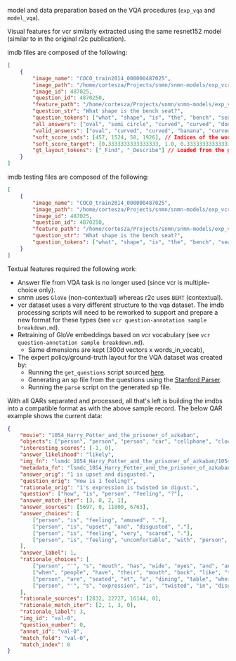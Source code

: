 model and data preparation based on the VQA procedures (`exp_vqa` and `model_vqa`).

Visual features for vcr similarly extracted using the same resnet152 model (similar to in the original r2c publication).

imdb files are composed of the following:
```json
[
    {
        "image_name": "COCO_train2014_000000487025",
        "image_path": "/home/cortesza/Projects/snmn/snmn-models/exp_vcr/coco_dataset/images/train2014/COCO_train2014_000000487025.jpg",
        "image_id": 487025,
        "question_id": 4870250,
        "feature_path": "/home/cortesza/Projects/snmn/snmn-models/exp_vcr/data/resnet152_c5_7x7/train2014/COCO_train2014_000000487025.npy",
        "question_str": "What shape is the bench seat?",
        "question_tokens": ["what", "shape", "is", "the", "bench", "seat", "?"],
        "all_answers": ["oval", "semi circle", "curved", "curved", "double curve", "banana", "curved", "wavy", "twisting", "curved"],
        "valid_answers": ["oval", "curved", "curved", "banana", "curved", "wavy", "curved"],
        "soft_score_inds": [457, 1524, 58, 1926], // Indices of the word in the answers_vqa vocabulary file.
        "soft_score_target": [0.3333333333333333, 1.0, 0.3333333333333333, 0.3333333333333333], // Calculated with the folling: min(1., <answer_count_in_valid_answers> / 3.)
        "gt_layout_tokens": ["_Find", "_Describe"] // Loaded from the gt_layout npy files using question id as key.
    }
]
```

imdb testing files are composed of the following:
```json
[
    {
        "image_name": "COCO_train2014_000000487025",
        "image_path": "/home/cortesza/Projects/snmn/snmn-models/exp_vcr/coco_dataset/images/train2014/COCO_train2014_000000487025.jpg",
        "image_id": 487025,
        "question_id": 4870250,
        "feature_path": "/home/cortesza/Projects/snmn/snmn-models/exp_vcr/data/resnet152_c5_7x7/train2014/COCO_train2014_000000487025.npy",
        "question_str": "What shape is the bench seat?",
        "question_tokens": ["what", "shape", "is", "the", "bench", "seat", "?"]
    }
]
```

Textual features required the following work:
* Answer file from VQA task is no longer used (since vcr is multiple-choice only).
* snmn uses `GloVe` (non-contextual) whereas r2c uses `BERT` (contextual).
* vcr dataset uses a very different structure to the vqa dataset. The imdb processing scripts will need to be reworked to support and prepare a new format for these types (see `vcr question-annotation sample breakdown.md`).
* Retraining of GloVe embeddings based on vcr vocabulary (see `vcr question-annotation sample breakdown.md`).
  * Same dimensions are kept (300d vectors x words_in_vocab),
* The expert policy/ground-truth layout for the VQA dataset was created by:
  * Running the `get_questions` script sourced [here](https://gist.github.com/ronghanghu/67aeb391f4839611d119c73eba53bc5f).
  * Generating an sp file from the questions using the [Stanford Parser](https://nlp.stanford.edu/software/lex-parser.shtml#Download).
  * Running the `parse` script on the generated sp file.

With all QARs separated and processed, all that's left is building the imdbs into a compatible format as with the above sample record.
The below QAR example shows the current data:
```json
{
    "movie": "1054_Harry_Potter_and_the_prisoner_of_azkaban",
    "objects": ["person", "person", "person", "car", "cellphone", "clock"],
    "interesting_scores": [-1, 0],
    "answer_likelihood": "likely",
    "img_fn": "lsmdc_1054_Harry_Potter_and_the_prisoner_of_azkaban/1054_Harry_Potter_and_the_prisoner_of_azkaban_00.01.46.736-00.01.50.168@0.jpg",
    "metadata_fn": "lsmdc_1054_Harry_Potter_and_the_prisoner_of_azkaban/1054_Harry_Potter_and_the_prisoner_of_azkaban_00.01.46.736-00.01.50.168@0.json",
    "answer_orig": "1 is upset and disgusted.",
    "question_orig": "How is 1 feeling?",
    "rationale_orig": "1's expression is twisted in digust.",
    "question": ["how", "is", "person", "feeling", "?"],
    "answer_match_iter": [3, 0, 2, 1],
    "answer_sources": [5697, 0, 11800, 6763],
    "answer_choices": [
        ["person", "is", "feeling", "amused", "."],
        ["person", "is", "upset", "and", "disgusted", "."],
        ["person", "is", "feeling", "very", "scared", "."],
        ["person", "is", "feeling", "uncomfortable", "with", "person", "."]
    ],
    "answer_label": 1,
    "rationale_choices": [
        ["person", "'", "s", "mouth", "has", "wide", "eyes", "and", "an", "open", "mouth", "."],
        ["when", "people", "have", "their", "mouth", "back", "like", "that", "and", "their", "eyebrows", "lowered", "they", "are", "usually", "disgusted", "by", "what", "they", "see", "."],
        ["person", "are", "seated", "at", "a", "dining", "table", "where", "food", "would", "be", "served", "to", "them", ".", "people", "unaccustomed", "to", "odd", "or", "foreign", "dishes", "may", "make", "disgusted", "looks", "at", "the", "thought", "of", "eating", "it", "."],
        ["person", "'", "s", "expression", "is", "twisted", "in", "disgust", "."]
    ],
    "rationale_sources": [2832, 22727, 16144, 0],
    "rationale_match_iter": [2, 1, 3, 0],
    "rationale_label": 3,
    "img_id": "val-0",
    "question_number": 0,
    "annot_id": "val-0",
    "match_fold": "val-0",
    "match_index": 0
}
```
